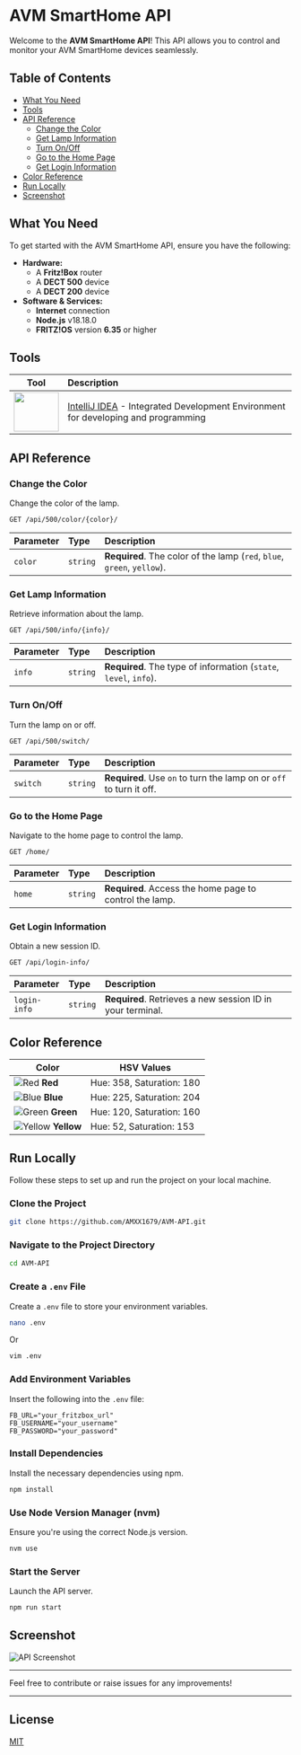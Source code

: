 # AVM SmartHome API

Welcome to the **AVM SmartHome API**! This API allows you to control and monitor your AVM SmartHome devices seamlessly.

## Table of Contents

- [What You Need](#what-you-need)
- [Tools](#tools)
- [API Reference](#api-reference)
  - [Change the Color](#change-the-color)
  - [Get Lamp Information](#get-lamp-information)
  - [Turn On/Off](#turn-onoff)
  - [Go to the Home Page](#go-to-the-home-page)
  - [Get Login Information](#get-login-information)
- [Color Reference](#color-reference)
- [Run Locally](#run-locally)
- [Screenshot](#screenshot)

## What You Need

To get started with the AVM SmartHome API, ensure you have the following:

- **Hardware:**
  - A **Fritz!Box** router
  - A **DECT 500** device
  - A **DECT 200** device
- **Software & Services:**
  - **Internet** connection
  - **Node.js** v18.18.0
  - **FRITZ!OS** version **6.35** or higher

## Tools

| Tool | Description |
| --- | :--- |
| <img src="https://www.qbssoftware.de/wp-content/uploads/2022/07/JetBrains-Intellij-IDEA.png" width="80" height="70"> | [IntelliJ IDEA](https://www.jetbrains.com/idea/) - Integrated Development Environment for developing and programming |

## API Reference

### Change the Color

Change the color of the lamp.

```http
GET /api/500/color/{color}/
```

| Parameter | Type   | Description                                                 |
| :-------- | :----- | :---------------------------------------------------------- |
| `color`   | `string` | **Required**. The color of the lamp (`red`, `blue`, `green`, `yellow`). |

### Get Lamp Information

Retrieve information about the lamp.

```http
GET /api/500/info/{info}/
```

| Parameter | Type     | Description                                         |
| :-------- | :------- | :-------------------------------------------------- |
| `info`    | `string` | **Required**. The type of information (`state`, `level`, `info`). |

### Turn On/Off

Turn the lamp on or off.

```http
GET /api/500/switch/
```

| Parameter | Type     | Description                                        |
| :-------- | :------- | :------------------------------------------------- |
| `switch`  | `string` | **Required**. Use `on` to turn the lamp on or `off` to turn it off. |

### Go to the Home Page

Navigate to the home page to control the lamp.

```http
GET /home/
```

| Parameter | Type     | Description                                        |
| :-------- | :------- | :------------------------------------------------- |
| `home`    | `string` | **Required**. Access the home page to control the lamp. |

### Get Login Information

Obtain a new session ID.

```http
GET /api/login-info/
```

| Parameter     | Type     | Description                                                |
| :------------ | :------- | :--------------------------------------------------------- |
| `login-info`  | `string` | **Required**. Retrieves a new session ID in your terminal. |

## Color Reference

| Color  | HSV Values |
| ------ | ---------- |
| ![Red](https://via.placeholder.com/10/ff0000?text=+) **Red** | Hue: 358, Saturation: 180 |
| ![Blue](https://via.placeholder.com/10/00aaff?text=+) **Blue** | Hue: 225, Saturation: 204 |
| ![Green](https://via.placeholder.com/10/3fd800?text=+) **Green** | Hue: 120, Saturation: 160 |
| ![Yellow](https://via.placeholder.com/10/e8e400?text=+) **Yellow** | Hue: 52, Saturation: 153  |

## Run Locally

Follow these steps to set up and run the project on your local machine.

### Clone the Project

```bash
git clone https://github.com/AMXX1679/AVM-API.git
```

### Navigate to the Project Directory

```bash
cd AVM-API
```

### Create a `.env` File

Create a `.env` file to store your environment variables.

```bash
nano .env
```

Or

```bash
vim .env
```

### Add Environment Variables

Insert the following into the `.env` file:

```env
FB_URL="your_fritzbox_url"
FB_USERNAME="your_username"
FB_PASSWORD="your_password"
```

### Install Dependencies

Install the necessary dependencies using npm.

```bash
npm install
```

### Use Node Version Manager (nvm)

Ensure you're using the correct Node.js version.

```bash
nvm use
```

### Start the Server

Launch the API server.

```bash
npm run start
```

## Screenshot

![API Screenshot](https://github.com/AMXX1679/AVM-FRITZ-SMARTHOME-API/blob/master/Bildschirmfoto%20vom%202023-10-13%2010-36-10.png?raw=true)

---

Feel free to contribute or raise issues for any improvements!

---

## License

[MIT](LICENSE)
